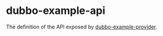 # dubbo-example-api
The definition of the API exposed by [dubbo-example-provider](../dubbo-example-provider).